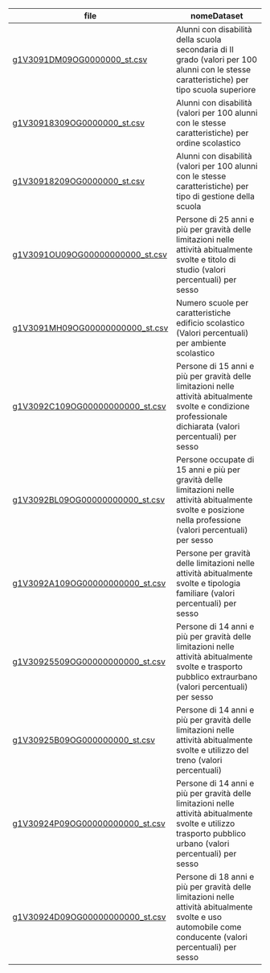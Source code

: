 | file | nomeDataset |
| --- | --- |
| [g1V3091DM09OG0000000_st.csv](https://github.com/ondata/disabled-data/blob/main/data/issue-18/processing/g1V3091DM09OG0000000_st.csv) | Alunni con disabilità della scuola secondaria di II grado (valori per 100 alunni con le stesse caratteristiche) per tipo scuola superiore |
| [g1V30918309OG0000000_st.csv](https://github.com/ondata/disabled-data/blob/main/data/issue-18/processing/g1V30918309OG0000000_st.csv) | Alunni con disabilità (valori per 100 alunni con le stesse caratteristiche) per ordine scolastico |
| [g1V30918209OG0000000_st.csv](https://github.com/ondata/disabled-data/blob/main/data/issue-18/processing/g1V30918209OG0000000_st.csv) | Alunni con disabilità (valori per 100 alunni con le stesse caratteristiche) per tipo di gestione della scuola |
| [g1V3091OU09OG00000000000_st.csv](https://github.com/ondata/disabled-data/blob/main/data/issue-18/processing/g1V3091OU09OG00000000000_st.csv) | Persone di 25 anni e più per gravità delle limitazioni nelle attività abitualmente svolte e titolo di studio (valori percentuali) per sesso |
| [g1V3091MH09OG00000000000_st.csv](https://github.com/ondata/disabled-data/blob/main/data/issue-18/processing/g1V3091MH09OG00000000000_st.csv) | Numero scuole per caratteristiche edificio scolastico (Valori percentuali) per ambiente scolastico |
| [g1V3092C109OG00000000000_st.csv](https://github.com/ondata/disabled-data/blob/main/data/issue-18/processing/g1V3092C109OG00000000000_st.csv) | Persone di 15 anni e più per gravità delle limitazioni nelle attività abitualmente svolte e condizione professionale dichiarata (valori percentuali) per sesso |
| [g1V3092BL09OG00000000000_st.csv](https://github.com/ondata/disabled-data/blob/main/data/issue-18/processing/g1V3092BL09OG00000000000_st.csv) | Persone occupate di 15 anni e più per gravità delle limitazioni nelle attività abitualmente svolte e posizione nella professione (valori percentuali) per sesso |
| [g1V3092A109OG00000000000_st.csv](https://github.com/ondata/disabled-data/blob/main/data/issue-18/processing/g1V3092A109OG00000000000_st.csv) | Persone per gravità delle limitazioni nelle attività abitualmente svolte e tipologia familiare (valori percentuali) per sesso |
| [g1V30925509OG00000000000_st.csv](https://github.com/ondata/disabled-data/blob/main/data/issue-18/processing/g1V30925509OG00000000000_st.csv) | Persone di 14 anni e più per gravità delle limitazioni nelle attività abitualmente svolte e trasporto pubblico extraurbano (valori percentuali) per sesso |
| [g1V30925B09OG000000000_st.csv](https://github.com/ondata/disabled-data/blob/main/data/issue-18/processing/g1V30925B09OG000000000_st.csv) | Persone di 14 anni e più per gravità delle limitazioni nelle attività abitualmente svolte e utilizzo del treno (valori percentuali) |
| [g1V30924P09OG00000000000_st.csv](https://github.com/ondata/disabled-data/blob/main/data/issue-18/processing/g1V30924P09OG00000000000_st.csv) | Persone di 14 anni e più per gravità delle limitazioni nelle attività abitualmente svolte e utilizzo trasporto pubblico urbano (valori percentuali) per sesso |
| [g1V30924D09OG00000000000_st.csv](https://github.com/ondata/disabled-data/blob/main/data/issue-18/processing/g1V30924D09OG00000000000_st.csv) | Persone di 18 anni e più per gravità delle limitazioni nelle attività abitualmente svolte e uso automobile come conducente (valori percentuali) per sesso |
